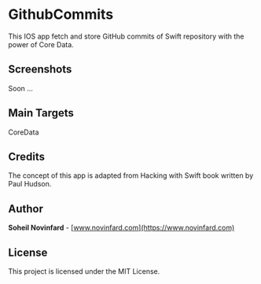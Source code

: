 # GithubCommits
This IOS app fetch and store GitHub commits of Swift repository with the power of Core Data.

## Screenshots
Soon ...
<!--
[![](http://www.novinfard.com/media/gitshots/PI11-SightSeeing-1.jpg)](http://www.novinfard.com/media/gitshots/PI11-SightSeeing-1.jpg)
-->

## Main Targets
CoreData

## Credits
The concept of this app is adapted from Hacking with Swift book written by Paul Hudson.

## Author
**Soheil Novinfard** - [www.novinfard.com](https://www.novinfard.com)

## License
This project is licensed under the MIT License.